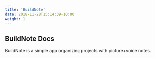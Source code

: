 ```yaml
---
title: 'BuildNote'
date: 2018-11-28T15:14:39+10:00
weight: 1
---
```


## BuildNote Docs

BuildNote is a simple app organizing projects with picture+voice notes.